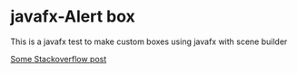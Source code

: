 # javafx-Alert box #

This is a javafx test to make custom boxes using javafx with scene builder

[Some Stackoverflow post](https://stackoverflow.com/questions/23600926/how-to-understand-and-use-fxroot-in-javafx)